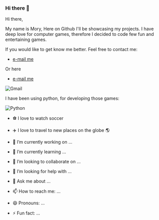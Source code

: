 
### Hi there 👋


Hi there,

My name is Mory,
Here on Github I'll be showcasing my projects.
I have deep love for computer games, therefore I decided to code few fun and entertaining games.

If you would like to get know me better.
Feel free to contact me: 

* [e-mail me](mory9870@walla.co.il)

Or here

* [e-mail me](mory9870@gmail.com) 

![Gmail](https://img.shields.io/badge/Gmail-D14836?style=for-the-badge&logo=gmail&logoColor=white)

I have been using python, for developing those games:

![Python](https://img.shields.io/badge/python-3670A0?style=for-the-badge&logo=python&logoColor=ffdd54)

- ⚽ I love to watch soccer
- ✈️ I love to travel to new places on the globe 🌎

- 🔭 I’m currently working on ...
- 🌱 I’m currently learning ...
- 👯 I’m looking to collaborate on ...
- 🤔 I’m looking for help with ...
- 💬 Ask me about ...
- 📫 How to reach me: ...
- 😄 Pronouns: ...
- ⚡ Fun fact: ...

